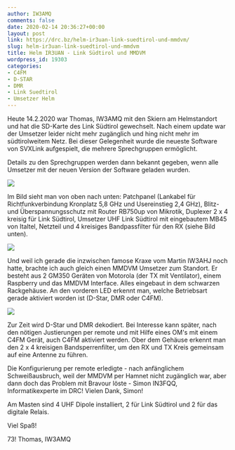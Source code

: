 ```yaml
---
author: IW3AMQ
comments: false
date: 2020-02-14 20:36:27+00:00
layout: post
link: https://drc.bz/helm-ir3uan-link-suedtirol-und-mmdvm/
slug: helm-ir3uan-link-suedtirol-und-mmdvm
title: Helm IR3UAN - Link Südtirol und MMDVM
wordpress_id: 19303
categories:
- C4FM
- D-STAR
- DMR
- Link Suedtirol
- Umsetzer Helm
---
```





Heute 14.2.2020 war Thomas, IW3AMQ mit den Skiern am Helmstandort und hat die SD-Karte des Link Südtirol gewechselt. Nach einem update war der Umsetzer leider nicht mehr zugänglich und hing nicht mehr im südtirolweitem Netz. Bei dieser Gelegenheit wurde die neueste Software von SVXLink aufgespielt, die mehrere Sprechgruppen ermöglicht.







Details zu den Sprechgruppen werden dann bekannt gegeben, wenn alle Umsetzer mit der neuen Version der Software geladen wurden.





![](https://drc.bz/wp-content/uploads/2020/02/20200214_154925-1024x576.jpg)





Im Bild sieht man von oben nach unten: Patchpanel (Lankabel für Richtfunkverbindung Kronplatz 5,8 GHz und Usereinstieg 2,4 GHz), Blitz- und Überspannungsschutz mit Router RB750up von Mikrotik, Duplexer 2 x 4 kreisig für Link Südtirol, Umsetzer UHF Link Südtirol mit eingebautem MB45 von Italtel, Netzteil und 4 kreisiges Bandpassfilter für den RX (siehe Bild unten).





![](https://drc.bz/wp-content/uploads/2020/02/20200214_144257-1024x576.jpg)





Und weil ich gerade die inzwischen famose Kraxe vom Martin IW3AHJ noch hatte, brachte ich auch gleich einen MMDVM Umsetzer zum Standort. Er besteht aus 2 GM350 Geräten von Motorola (der TX mit Ventilator), einem Raspberry und das MMDVM Interface. Alles eingebaut in dem schwarzen Rackgehäuse. An den vorderen LED erkennt man, welche Betriebsart gerade aktiviert worden ist (D-Star, DMR oder C4FM).  





![](https://drc.bz/wp-content/uploads/2020/02/20200214_154949-1024x576.jpg)





Zur Zeit wird D-Star und DMR dekodiert. Bei Interesse kann später, nach den nötigen Justierungen per remote und mit Hilfe eines OM's mit einem C4FM Gerät, auch C4FM aktiviert werden. Ober dem Gehäuse erkennt man den 2 x 4 kreisigen Bandsperrenfilter, um den RX und TX Kreis gemeinsam auf eine Antenne zu führen. 







Die Konfigurierung per remote erledigte - nach anfänglichem Schweißausbruch, weil der MMDVM per Hamnet nicht zugänglich war, aber dann doch das Problem mit Bravour löste - Simon IN3FQQ, Informatikexperte im DRC! Vielen Dank, Simon!







Am Masten sind 4 UHF Dipole installiert, 2 für Link Südtirol und 2 für das digitale Relais.







Viel Spaß!







73! Thomas, IW3AMQ



